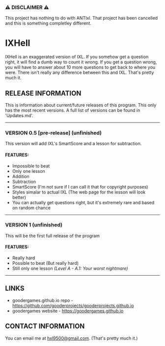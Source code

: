 ### ⚠ DISCLAIMER ⚠
This project has nothing to do with ANTIxl. That project has been cancelled and this is something completley different.

# IXHell
IXHell is an exaggerated version of IXL. If you somehow get a question right, it will find a dumb way to count it wrong. If you get a question wrong, you will have to answer about 10 more questions to get back to where you were. There isn't really any difference between this and IXL. That's pretty much it.

## RELEASE INFORMATION
This is information about current/future releases of this program. This only has the most recent versions. A full list of versions can be found in 'Updates.md'.

---
### VERSION 0.5 [pre-release] (unfinished)
This version will add IXL's SmartScore and a lesson for subtraction.
#### FEATURES:
 - Impossible to beat
 - Only one lesson
 - Addition
 - Subtraction
 - SmartScore (I'm not sure if I can call it that for copyright purposes)
 - Styles simalar to actual IXL (The web page for the lesson will look better)
 - You can actually get questions right, but it's extremely rare and based on random chance

---
### VERSION 1 (unfinished)
This will be the first full release of the program
#### FEATURES:
 - Really hard
 - Possible to beat (But really hard)
 - Still only one lesson *(Level A - A.1: Your worst nightmare)*
---

## LINKS
 - goodergames.github.io repo - https://github.com/gooderprojects/gooderprojects.github.io
 - goodergames website - https://goodergames.github.io

## CONTACT INFORMATION
You can email me at hxl9500@gmail.com. (That's pretty much it.)
